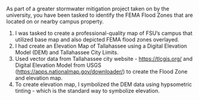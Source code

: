 As part of a greater stormwater mitigation project taken on by the university, you have been tasked to identify the FEMA Flood Zones that are located on or nearby campus property. 
1) I was tasked to create a professional-quality map of FSU’s campus that utilized base map and also depicted FEMA flood zones overlayed.
2) I had create an Elevation Map of Tallahassee using a Digital Elevation Model (DEM) and Tallahassee City Limits.
3) Used vector data from Tallahassee city website - https://tlcgis.org/ and Digital Elevation Model from USGS (https://apps.nationalmap.gov/downloader/) to create the Flood Zone and elevation map.
4) To create elevation map, I symbolized the DEM data using hypsometric tinting - which is the standard way to symbolize elevation.
